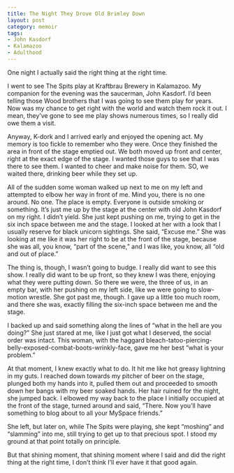 ```yaml
---
title: The Night They Drove Old Brimley Down
layout: post
category: memoir  
tags: 
- John Kasdorf
- Kalamazoo
- Adulthood
---
```


<p class="message">
One night I actually said the right thing at the right time.
</p>

I went to see The Spits play at Kraftbrau Brewery in Kalamazoo. My companion for the evening was the saucerman, John Kasdorf. I’d been telling those Wood brothers that I was going to see them play for years. Now was my chance to get right with the world and watch them rock it out. I mean, they’ve gone to see me play shows numerous times, so I really did owe them a visit.

Anyway, K-dork and I arrived early and enjoyed the opening act. My memory is too fickle to remember who they were. Once they finished the area in front of the stage emptied out. We both moved up front and center, right at the exact edge of the stage. I wanted those guys to see that I was there to see them. I wanted to cheer and make noise for them. SO, we waited there, drinking beer while they set up.

All of the sudden some woman walked up next to me on my left and attempted to elbow her way in front of me. Mind you, there is no one around. No one. The place is empty. Everyone is outside smoking or something. It’s just me up by the stage at the center with old John Kasdorf on my right. I didn’t yield. She just kept pushing on me, trying to get in the six inch space between me and the stage. I looked at her with a look that I usually reserve for black unicorn sightings. She said, “Excuse me.” She was looking at me like it was her right to be at the front of the stage, because she was all, you know, “part of the scene,” and I was like, you know, all “old and out of place.”

The thing is, though, I wasn’t going to budge. I really did want to see this show. I really did want to be up front, so they knew I was there, enjoying what they were putting down. So there we were, the three of us, in an empty bar, with her pushing on my left side, like we were going to slow-motion wrestle. She got past me, though. I gave up a little too much room, and there she was, exactly filling the six-inch space between me and the stage.

I backed up and said something along the lines of “what in the hell are you doing?” She just stared at me, like I just got what I deserved, the social order was intact. This woman, with the haggard bleach-tatoo-piercing-belly-exposed-combat-boots-wrinkly-face, gave me her best “what is your problem.”

At that moment, I knew exactly what to do. It hit me like hot greasy lightning in my guts. I reached down towards my pitcher of beer on the stage, plunged both my hands into it, pulled them out and proceeded to smooth down her bangs with my beer soaked hands. Her hair ruined for the night, she jumped back. I elbowed my way back to the place I initially occupied at the front of the stage, turned around and said, “There. Now you’ll have something to blog about to all your MySpace friends.”

She left, but later on, while The Spits were playing, she kept “moshing” and “slamming” into me, still trying to get up to that precious spot. I stood my ground at that point totally on principle.

But that shining moment, that shining moment where I said and did the right thing at the right time, I don’t think I’ll ever have it that good again.
